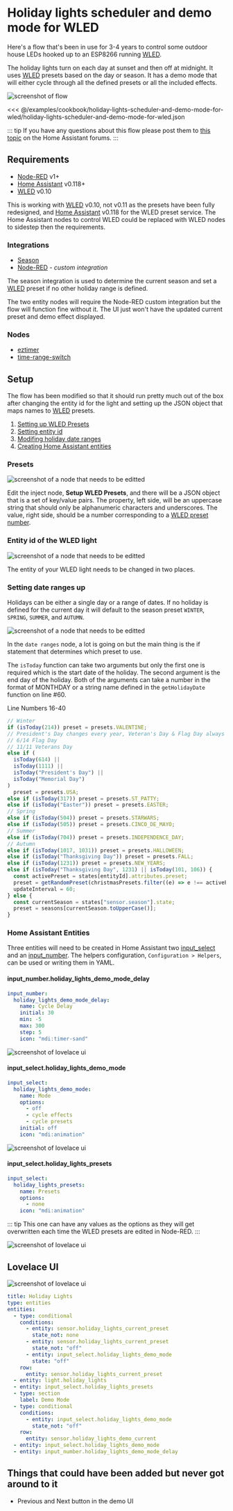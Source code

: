 # Holiday lights scheduler and demo mode for WLED

Here's a flow that's been in use for 3-4 years to control some outdoor house LEDs hooked up to an ESP8266 running [WLED](https://github.com/Aircoookie/WLED).

The holiday lights turn on each day at sunset and then off at midnight. It uses [WLED](https://github.com/Aircoookie/WLED) presets based on the day or season. It has a demo mode that will either cycle through all the defined presets or all the included effects.

![screenshot of flow](./images/holiday-lights-scheduler-and-demo-mode-for-wled_01.png)

<<< @/examples/cookbook/holiday-lights-scheduler-and-demo-mode-for-wled/holiday-lights-scheduler-and-demo-mode-for-wled.json

::: tip
If you have any questions about this flow please post them to [this topic](https://community.home-assistant.io/t/example-holiday-lights-scheduler-and-demo-mode-for-wled/252808?u=kermit) on the Home Assistant forums.
:::

## Requirements

- [Node-RED](https://nodered.org/) v1+
- [Home Assistant](https://home-assistant.io) v0.118+
- [WLED](https://github.com/Aircoookie/WLED) v0.10

This is working with [WLED](https://github.com/Aircoookie/WLED) v0.10, not v0.11 as the presets have been fully redesigned, and [Home Assistant](https://home-assistant.io) v0.118 for the WLED preset service. The Home Assistant nodes to control WLED could be replaced with WLED nodes to sidestep then the requirements.

### Integrations

- [Season](https://www.home-assistant.io/integrations/season/)
- [Node-RED](https://github.com/zachowj/hass-node-red) - _custom integration_

The season integration is used to determine the current season and set a [WLED](https://github.com/Aircoookie/WLED) preset if no other holiday range is defined.

The two entity nodes will require the Node-RED custom integration but the flow will function fine without it. The UI just won't have the updated current preset and demo effect displayed.

### Nodes

- [eztimer](https://flows.nodered.org/node/node-red-contrib-eztimer)
- [time-range-switch](https://flows.nodered.org/node/node-red-contrib-time-range-switch)

## Setup

The flow has been modified so that it should run pretty much out of the box after changing the entity id for the light and setting up the JSON object that maps names to [WLED](https://github.com/Aircoookie/WLED) presets.

1. [Setting up WLED Presets](#presets)
2. [Setting entity id](#entity-id-of-the-wled-light)
3. [Modifing holiday date ranges](#setting-date-ranges-up)
4. [Creating Home Assistant entities](#home-assistant-entities)

### Presets

![screenshot of a node that needs to be editted](./images/holiday-lights-scheduler-and-demo-mode-for-wled_03.png)

Edit the inject node, **Setup WLED Presets**, and there will be a JSON object that is a set of key/value pairs. The property, left side, will be an uppercase string that should only be alphanumeric characters and underscores. The value, right side, should be a number corresponding to a [WLED preset number](https://github.com/Aircoookie/WLED/wiki/Presets#earlier-versions-up-to-010).

### Entity id of the WLED light

![screenshot of a node that needs to be editted](./images/holiday-lights-scheduler-and-demo-mode-for-wled_04.png)

The entity of your WLED light needs to be changed in two places.

### Setting date ranges up

Holidays can be either a single day or a range of dates. If no holiday is defined for the current day it will default to the season preset `WINTER`, `SPRING`, `SUMMER`, and `AUTUMN`.

![screenshot of a node that needs to be editted](./images/holiday-lights-scheduler-and-demo-mode-for-wled_08.png)

In the `date ranges` node, a lot is going on but the main thing is the if statement that determines which preset to use.

The `isToday` function can take two arguments but only the first one is required which is the start date of the holiday. The second argument is the end day of the holiday. Both of the arguments can take a number in the format of MONTHDAY or a string name defined in the `getHolidayDate` function on line #60.

Line Numbers 16-40

```javascript
// Winter
if (isToday(214)) preset = presets.VALENTINE;
// President's Day changes every year, Veteran's Day & Flag Day always the same date
// 6/14 Flag Day
// 11/11 Veterans Day
else if (
  isToday(614) ||
  isToday(1111) ||
  isToday("President's Day") ||
  isToday("Memorial Day")
)
  preset = presets.USA;
else if (isToday(317)) preset = presets.ST_PATTY;
else if (isToday("Easter")) preset = presets.EASTER;
// Spring
else if (isToday(504)) preset = presets.STARWARS;
else if (isToday(505)) preset = presets.CINCO_DE_MAYO;
// Summer
else if (isToday(704)) preset = presets.INDEPENDENCE_DAY;
// Autumn
else if (isToday(1017, 1031)) preset = presets.HALLOWEEN;
else if (isToday("Thanksgiving Day")) preset = presets.FALL;
else if (isToday(1231)) preset = presets.NEW_YEARS;
else if (isToday("Thanksgiving Day", 1231) || isToday(101, 106)) {
  const activePreset = states[entityId].attributes.preset;
  preset = getRandomPreset(christmasPresets.filter((e) => e !== activePreset));
  updateInterval = 60;
} else {
  const currentSeason = states["sensor.season"].state;
  preset = seasons[currentSeason.toUpperCase()];
}
```

### Home Assistant Entities

Three entities will need to be created in Home Assistant two [input_select](https://www.home-assistant.io/integrations/input_select/) and an [input_number](https://www.home-assistant.io/integrations/input_number/). The helpers configuration, `Configuration > Helpers`, can be used or writing them in YAML.

#### input_number.holiday_lights_demo_mode_delay

```yaml
input_number:
  holiday_lights_demo_mode_delay:
    name: Cycle Delay
    initial: 30
    min: -5
    max: 300
    step: 5
    icon: "mdi:timer-sand"
```

![screenshot of lovelace ui](./images/holiday-lights-scheduler-and-demo-mode-for-wled_05.png)

#### input_select.holiday_lights_demo_mode

```yaml
input_select:
  holiday_lights_demo_mode:
    name: Mode
    options:
      - off
      - cycle effects
      - cycle presets
    initial: off
    icon: "mdi:animation"
```

![screenshot of lovelace ui](./images/holiday-lights-scheduler-and-demo-mode-for-wled_06.png)

#### input_select.holiday_lights_presets

```yaml
input_select:
  holiday_lights_presets:
    name: Presets
    options:
      - none
    icon: "mdi:animation"
```

::: tip
This one can have any values as the options as they will get overwritten each time the WLED presets are edited in Node-RED.
:::

![screenshot of lovelace ui](./images/holiday-lights-scheduler-and-demo-mode-for-wled_07.png)

## Lovelace UI

![screenshot of lovelace ui](./images/holiday-lights-scheduler-and-demo-mode-for-wled_02.png)

```yaml
title: Holiday Lights
type: entities
entities:
  - type: conditional
    conditions:
      - entity: sensor.holiday_lights_current_preset
        state_not: none
      - entity: sensor.holiday_lights_current_preset
        state_not: "off"
      - entity: input_select.holiday_lights_demo_mode
        state: "off"
    row:
      entity: sensor.holiday_lights_current_preset
  - entity: light.holiday_lights
  - entity: input_select.holiday_lights_presets
  - type: section
    label: Demo Mode
  - type: conditional
    conditions:
      - entity: input_select.holiday_lights_demo_mode
        state_not: "off"
    row:
      entity: sensor.holiday_lights_demo_current
  - entity: input_select.holiday_lights_demo_mode
  - entity: input_number.holiday_lights_demo_mode_delay
```

## Things that could have been added but never got around to it

- Previous and Next button in the demo UI

